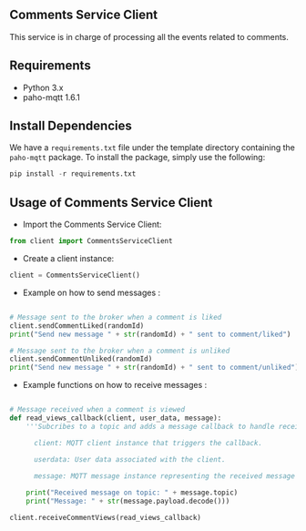 ## Comments Service Client
This service is in charge of processing all the events related to comments.

## Requirements

- Python 3.x
- paho-mqtt 1.6.1
## Install Dependencies

We have a `requirements.txt` file under the template directory containing the `paho-mqtt` package. To install the package, simply use the following:
```python
pip install -r requirements.txt
```
## Usage of Comments Service Client

- Import the Comments Service Client:

```python
from client import CommentsServiceClient
```
- Create a client instance:

```python
client = CommentsServiceClient()
```
- Example on how to send messages :

```python

# Message sent to the broker when a comment is liked
client.sendCommentLiked(randomId)
print("Send new message " + str(randomId) + " sent to comment/liked")

# Message sent to the broker when a comment is unliked
client.sendCommentUnliked(randomId)
print("Send new message " + str(randomId) + " sent to comment/unliked")

```
- Example functions on how to receive messages :

```python

# Message received when a comment is viewed 
def read_views_callback(client, user_data, message): 
    '''Subcribes to a topic and adds a message callback to handle received messages.

      client: MQTT client instance that triggers the callback.

      userdata: User data associated with the client.

      message: MQTT message instance representing the received message which contains information such as topic, payload, etc.'''
         
    print("Received message on topic: " + message.topic)
    print("Message: " + str(message.payload.decode()))

client.receiveCommentViews(read_views_callback)

```
